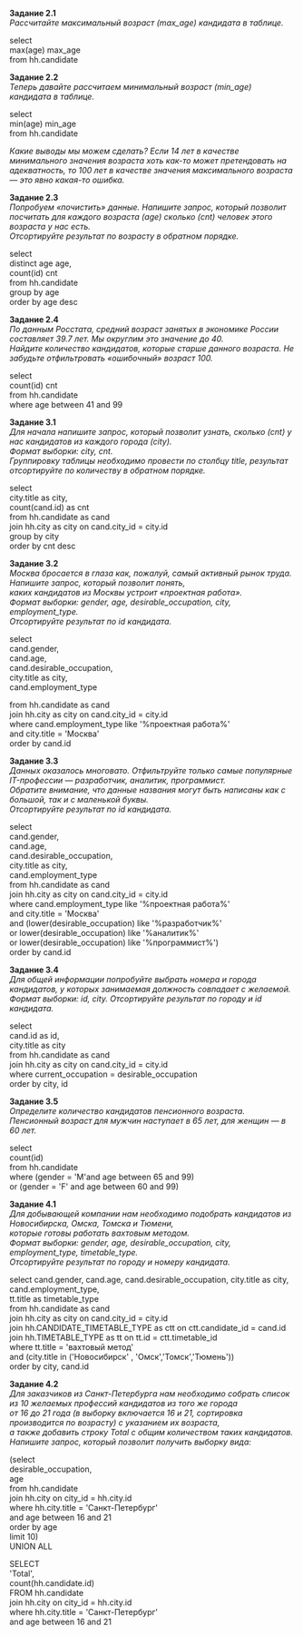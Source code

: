 **Задание 2.1**    
*Рассчитайте максимальный возраст (max_age) кандидата в таблице.*    

select    
    max(age) max_age    
from hh.candidate    


**Задание 2.2**  
*Теперь давайте рассчитаем минимальный возраст (min_age) кандидата в таблице.*   

select   
    min(age) min_age   
from hh.candidate   

*Какие выводы мы можем сделать? Если 14 лет в качестве минимального значения возраста хоть как-то может претендовать на адекватность, то 100 лет в качестве значения максимального возраста — это явно какая-то ошибка.*


**Задание 2.3**   
*Попробуем «почистить» данные. Напишите запрос, который позволит посчитать для каждого возраста (age) сколько (cnt) человек этого возраста у нас есть.*   
*Отсортируйте результат по возрасту в обратном порядке.*   

select  
    distinct age age,  
    count(id) cnt  
from hh.candidate  
group by age  
order by age desc   


**Задание 2.4**   
*По данным Росстата, средний возраст занятых в экономике России составляет 39.7 лет. Мы округлим это значение до 40.*   
*Найдите количество кандидатов, которые старше данного возраста. Не забудьте отфильтровать «ошибочный» возраст 100.*

select   
    count(id) cnt   
from hh.candidate   
where age between 41 and 99   


**Задание 3.1**   
*Для начала напишите запрос, который позволит узнать, сколько (cnt) у нас кандидатов из каждого города (city).*    
*Формат выборки: city, cnt.*   
*Группировку таблицы необходимо провести по столбцу title, результат отсортируйте по количеству в обратном порядке.*   

select   
    city.title as city,   
    count(cand.id) as cnt   
from hh.candidate as cand   
    join hh.city as city  on cand.city_id = city.id   
group by city   
order by cnt desc   



**Задание 3.2**  
*Москва бросается в глаза как, пожалуй, самый активный рынок труда. Напишите запрос, который позволит понять,*   
*каких кандидатов из Москвы устроит «проектная работа».*    
*Формат выборки: gender, age, desirable_occupation, city, employment_type.*  
*Отсортируйте результат по id кандидата.*  

select   
    cand.gender,   
    cand.age,   
    cand.desirable_occupation,    
    city.title as city,    
    cand.employment_type    

from hh.candidate as cand    
     join hh.city as city  on cand.city_id = city.id   
where cand.employment_type like '%проектная работа%'    
    and city.title = 'Москва'   
order by cand.id   


**Задание 3.3**  
*Данных оказалось многовато. Отфильтруйте только самые популярные IT-профессии — разработчик, аналитик, программист.*   
*Обратите внимание, что данные названия могут быть написаны как с большой, так и с маленькой буквы.*  
*Отсортируйте результат по id кандидата.*   

select  
    cand.gender,  
    cand.age,  
    cand.desirable_occupation,   
    city.title as city,    
    cand.employment_type  
from hh.candidate as cand  
     join hh.city as city  on cand.city_id = city.id  
where cand.employment_type like '%проектная работа%'   
    and city.title = 'Москва'   
    and (lower(desirable_occupation) like  '%разработчик%'   
    or lower(desirable_occupation) like  '%аналитик%'   
    or lower(desirable_occupation) like  '%программист%')   
order by cand.id   


**Задание 3.4**   
*Для общей информации попробуйте выбрать номера и города кандидатов, у которых занимаемая должность совпадает с желаемой.*
*Формат выборки: id, city.*
*Отсортируйте результат по городу и id кандидата.*

select   
    cand.id as id,  
    city.title as city   
from hh.candidate as cand   
     join hh.city as city  on cand.city_id = city.id   
where current_occupation = desirable_occupation    
order by city, id   


**Задание 3.5**  
*Определите количество кандидатов пенсионного возраста.*   
*Пенсионный возраст для мужчин наступает в 65 лет, для женщин — в 60 лет.*  

select  
    count(id)  
from hh.candidate   
where (gender = 'M'and  age between 65 and 99)   
    or (gender = 'F' and age between 60 and 99)  


**Задание 4.1**   
*Для добывающей компании нам необходимо подобрать кандидатов из Новосибирска, Омска, Томска и Тюмени,*  
*которые готовы работать вахтовым методом.*   
*Формат выборки: gender, age, desirable_occupation, city, employment_type, timetable_type.*  
*Отсортируйте результат по городу и номеру кандидата.*   

select 
    cand.gender, 
    cand.age, 
    cand.desirable_occupation, 
    city.title as city,  
    cand.employment_type,  
    tt.title as timetable_type  
from hh.candidate as cand  
    join hh.city as city  on cand.city_id = city.id   
    join hh.CANDIDATE_TIMETABLE_TYPE as ctt on ctt.candidate_id = cand.id  
    join hh.TIMETABLE_TYPE as tt on tt.id = ctt.timetable_id   
where tt.title = 'вахтовый метод'  
    and (city.title in  ('Новосибирск' , 'Омск','Томск','Тюмень'))   
order by city, cand.id    


**Задание 4.2**   
*Для заказчиков из Санкт-Петербурга нам необходимо собрать список из 10 желаемых профессий кандидатов из того же города*   
*от 16 до 21 года  (в выборку включается 16 и 21, сортировка производится по возрасту) с указанием их возраста,*  
*а также добавить строку Total с общим количеством таких кандидатов.*  
*Напишите запрос, который позволит получить выборку вида:*  

(select  
    desirable_occupation,  
    age  
from hh.candidate   
    join hh.city on city_id = hh.city.id  
where hh.city.title = 'Санкт-Петербург'   
    and age between 16 and 21   
order by age  
limit 10)   
UNION ALL   
   
SELECT   
    'Total',   
    count(hh.candidate.id)   
FROM hh.candidate   
    join hh.city on city_id = hh.city.id   
where hh.city.title = 'Санкт-Петербург'    
    and age between 16 and 21   